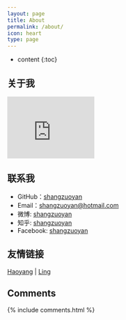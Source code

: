 ```yaml
---
layout: page
title: About
permalink: /about/
icon: heart
type: page
---
```


* content
{:toc}

## 关于我

<iframe src="https://githubbadge.appspot.com/shangzuoyan?s=1" style="border: 0;height: 142px;width: 200px;overflow: hidden;" frameBorder="0"></iframe>

## 联系我

* GitHub：[shangzuoyan](https://github.com/shangzuoyan)
* Email：[shangzuoyan@hotmail.com](mailto:shangzuoyan@hotmail.com)
* 微博: [shangzuoyan](http://weibo.com/shangzuoyan)
* 知乎: [shangzuoyan](https://www.zhihu.com/people/shangzuoyan)
* Facebook: [shangzuoyan](https://www.facebook.com/shangzuoyan)


## 友情链接

[Haoyang](http://gaohaoyang.github.io/) \| [Ling](http://linglinyp.com/)

## Comments

{% include comments.html %}
